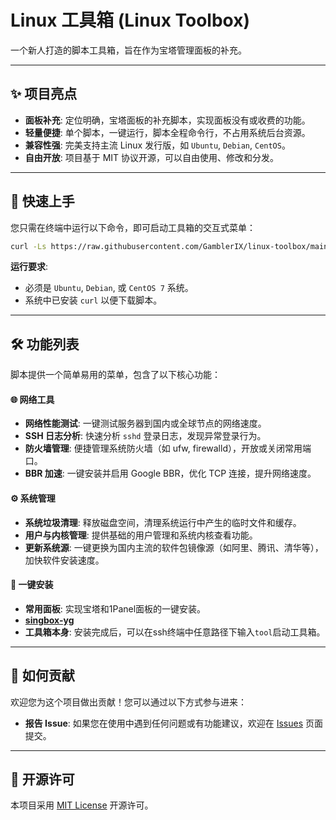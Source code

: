 # Linux 工具箱 (Linux Toolbox)

一个新人打造的脚本工具箱，旨在作为宝塔管理面板的补充。

------

## ✨ 项目亮点

- **面板补充**: 定位明确，宝塔面板的补充脚本，实现面板没有或收费的功能。
- **轻量便捷**: 单个脚本，一键运行，脚本全程命令行，不占用系统后台资源。
- **兼容性强**: 完美支持主流 Linux 发行版，如 `Ubuntu`, `Debian`, `CentOS`。
- **自由开放**: 项目基于 MIT 协议开源，可以自由使用、修改和分发。

------

## 🚀 快速上手

您只需在终端中运行以下命令，即可启动工具箱的交互式菜单：

```bash
curl -Ls https://raw.githubusercontent.com/GamblerIX/linux-toolbox/main/tool.sh | bash
```

**运行要求**:

- 必须是 `Ubuntu`, `Debian`, 或 `CentOS 7` 系统。
- 系统中已安装 `curl` 以便下载脚本。

------

## 🛠️ 功能列表

脚本提供一个简单易用的菜单，包含了以下核心功能：

#### 🌐 网络工具

- **网络性能测试**: 一键测试服务器到国内或全球节点的网络速度。
- **SSH 日志分析**: 快速分析 `sshd` 登录日志，发现异常登录行为。
- **防火墙管理**: 便捷管理系统防火墙（如 ufw, firewalld），开放或关闭常用端口。
- **BBR 加速**: 一键安装并启用 Google BBR，优化 TCP 连接，提升网络速度。

#### ⚙️ 系统管理

- **系统垃圾清理**: 释放磁盘空间，清理系统运行中产生的临时文件和缓存。
- **用户与内核管理**: 提供基础的用户管理和系统内核查看功能。
- **更新系统源**: 一键更换为国内主流的软件包镜像源（如阿里、腾讯、清华等），加快软件安装速度。

#### 🧩 一键安装

- **常用面板**: 实现宝塔和1Panel面板的一键安装。
- [**singbox-yg**](https://github.com/yonggekkk/sing-box-yg)
- **工具箱本身**: 安装完成后，可以在ssh终端中任意路径下输入`tool`启动工具箱。

------

## 🤝 如何贡献

欢迎您为这个项目做出贡献！您可以通过以下方式参与进来：

- **报告 Issue**: 如果您在使用中遇到任何问题或有功能建议，欢迎在 [Issues](https://github.com/GamblerIX/linux-toolbox/issues) 页面提交。

------

## 📄 开源许可

本项目采用 [MIT License](https://github.com/GamblerIX/linux-toolbox/blob/main/LICENSE) 开源许可。
